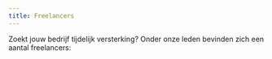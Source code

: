 ```yaml
---
title: Freelancers
---
```

Zoekt jouw bedrijf tijdelijk versterking? Onder onze leden bevinden zich een aantal freelancers:
